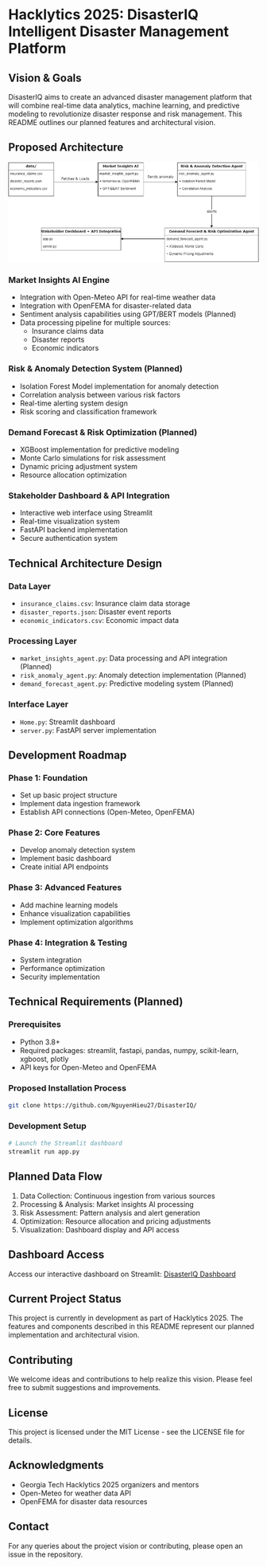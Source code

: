 # Hacklytics 2025: DisasterIQ Intelligent Disaster Management Platform

## Vision & Goals
DisasterIQ aims to create an advanced disaster management platform that will combine real-time data analytics, machine learning, and predictive modeling to revolutionize disaster response and risk management. This README outlines our planned features and architectural vision.

## Proposed Architecture

<div style="text-align: center;">
  <img src="DisasterIQ_System_Architecture.png" alt="DisasterIQ_System_Architecture">
</div>


### Market Insights AI Engine 
- Integration with Open-Meteo API for real-time weather data
- Integration with OpenFEMA for disaster-related data
- Sentiment analysis capabilities using GPT/BERT models (Planned)
- Data processing pipeline for multiple sources:
  - Insurance claims data
  - Disaster reports
  - Economic indicators

### Risk & Anomaly Detection System (Planned)
- Isolation Forest Model implementation for anomaly detection
- Correlation analysis between various risk factors
- Real-time alerting system design
- Risk scoring and classification framework

### Demand Forecast & Risk Optimization (Planned)
- XGBoost implementation for predictive modeling
- Monte Carlo simulations for risk assessment
- Dynamic pricing adjustment system
- Resource allocation optimization

### Stakeholder Dashboard & API Integration 
- Interactive web interface using Streamlit
- Real-time visualization system
- FastAPI backend implementation
- Secure authentication system

## Technical Architecture Design

### Data Layer
- `insurance_claims.csv`: Insurance claim data storage
- `disaster_reports.json`: Disaster event reports
- `economic_indicators.csv`: Economic impact data

### Processing Layer
- `market_insights_agent.py`: Data processing and API integration  (Planned)
- `risk_anomaly_agent.py`: Anomaly detection implementation (Planned)
- `demand_forecast_agent.py`: Predictive modeling system (Planned)

### Interface Layer
- `Home.py`: Streamlit dashboard
- `server.py`: FastAPI server implementation

## Development Roadmap

### Phase 1: Foundation
- Set up basic project structure
- Implement data ingestion framework
- Establish API connections (Open-Meteo, OpenFEMA)

### Phase 2: Core Features
- Develop anomaly detection system
- Implement basic dashboard
- Create initial API endpoints

### Phase 3: Advanced Features
- Add machine learning models
- Enhance visualization capabilities
- Implement optimization algorithms

### Phase 4: Integration & Testing
- System integration
- Performance optimization
- Security implementation

## Technical Requirements (Planned)

### Prerequisites
- Python 3.8+
- Required packages: streamlit, fastapi, pandas, numpy, scikit-learn, xgboost, plotly
- API keys for Open-Meteo and OpenFEMA

### Proposed Installation Process
```bash
git clone https://github.com/NguyenHieu27/DisasterIQ/
```

### Development Setup
```bash
# Launch the Streamlit dashboard
streamlit run app.py
```

## Planned Data Flow
1. Data Collection: Continuous ingestion from various sources
2. Processing & Analysis: Market insights AI processing
3. Risk Assessment: Pattern analysis and alert generation
4. Optimization: Resource allocation and pricing adjustments
5. Visualization: Dashboard display and API access

## Dashboard Access

Access our interactive dashboard on Streamlit: [DisasterIQ Dashboard](https://disasteriq.streamlit.app/)

## Current Project Status
This project is currently in development as part of Hacklytics 2025. The features and components described in this README represent our planned implementation and architectural vision.

## Contributing
We welcome ideas and contributions to help realize this vision. Please feel free to submit suggestions and improvements.

## License
This project is licensed under the MIT License - see the LICENSE file for details.

## Acknowledgments
- Georgia Tech Hacklytics 2025 organizers and mentors
- Open-Meteo for weather data API
- OpenFEMA for disaster data resources

## Contact
For any queries about the project vision or contributing, please open an issue in the repository.
